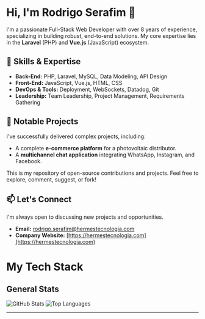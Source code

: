 # Hi, I'm Rodrigo Serafim 👋

I'm a passionate Full-Stack Web Developer with over 8 years of experience, specializing in building robust, end-to-end solutions. My core expertise lies in the **Laravel** (PHP) and **Vue.js** (JavaScript) ecosystem.

## 🚀 Skills & Expertise
*   **Back-End:** PHP, Laravel, MySQL, Data Modeling, API Design
*   **Front-End:** JavaScript, Vue.js, HTML, CSS
*   **DevOps & Tools:** Deployment, WebSockets, Datadog, Git
*   **Leadership:** Team Leadership, Project Management, Requirements Gathering

## 💼 Notable Projects
I've successfully delivered complex projects, including:
*   A complete **e-commerce platform** for a photovoltaic distributor.
*   A **multichannel chat application** integrating WhatsApp, Instagram, and Facebook.

This is my repository of open-source contributions and projects. Feel free to explore, comment, suggest, or fork!

## 📫 Let's Connect
I'm always open to discussing new projects and opportunities.
*   **Email:** rodrigo.serafim@hermestecnologia.com
*   **Company Website:** [https://hermestecnologia.com](https://hermestecnologia.com)



# My Tech Stack

## General Stats

![GitHub Stats](https://github-readme-stats.vercel.app/api?username=rdgoserafim&show_icons=true&theme=dark)
![Top Languages](https://github-readme-stats.vercel.app/api/top-langs/?username=rdgoserafim&layout=compact&theme=dark)

---
